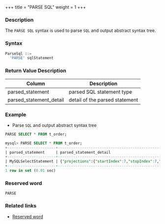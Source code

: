 +++
title = "PARSE SQL"
weight = 1
+++

### Description

The `PARSE SQL` syntax is used to parse `SQL` and output abstract syntax tree.

### Syntax

```sql
ParseSql ::=
  'PARSE' sqlStatement  
```

### Return Value Description

| Column                   | Description                     |
|--------------------------|---------------------------------|
| parsed_statement         | parsed SQL statement type       |
| parsed_statement_detail  | detail of the parsed statement  |

### Example

- Parse `SQL` and output abstract syntax tree

```sql
PARSE SELECT * FROM t_order;
```

```sql
mysql> PARSE SELECT * FROM t_order;
+----------------------+-------------------------------------------------------------------------------------------------------------------------------------------------------------------------------------------------------------------------------------------------------------------------------------------------------+
| parsed_statement     | parsed_statement_detail                                                                                                                                                                                                                                                                               |
+----------------------+-------------------------------------------------------------------------------------------------------------------------------------------------------------------------------------------------------------------------------------------------------------------------------------------------------+
| MySQLSelectStatement | {"projections":{"startIndex":7,"stopIndex":7,"projections":[{"startIndex":7,"stopIndex":7}],"distinctRow":false},"from":{"tableName":{"startIndex":14,"stopIndex":20,"identifier":{"value":"t_order","quoteCharacter":"NONE"}}},"parameterCount":0,"parameterMarkerSegments":[],"commentSegments":[]} |
+----------------------+-------------------------------------------------------------------------------------------------------------------------------------------------------------------------------------------------------------------------------------------------------------------------------------------------------+
1 row in set (0.01 sec)
```

### Reserved word

`PARSE`

### Related links

- [Reserved word](/en/reference/distsql/syntax/reserved-word/)
